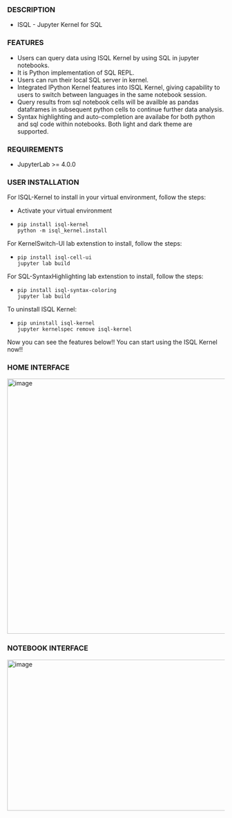 ### DESCRIPTION
- ISQL - Jupyter Kernel for SQL


### FEATURES
- Users can query data using ISQL Kernel by using SQL in jupyter notebooks.
- It is Python implementation of SQL REPL.
- Users can run their local SQL server in kernel.
- Integrated IPython Kernel features into ISQL Kernel, giving capability to users to switch between languages in the same notebook session.
- Query results from sql notebook cells will be availble as pandas dataframes in subsequent python cells to continue further data analysis.
- Syntax highlighting and auto-completion are availabe for both python and sql code within notebooks. Both light and dark theme are supported.


### REQUIREMENTS
- JupyterLab >= 4.0.0


### USER INSTALLATION
For ISQL-Kernel to install in your virtual environment, follow the steps:
- Activate your virtual environment
- ```
  pip install isql-kernel
  python -m isql_kernel.install
  ```
For KernelSwitch-UI lab extenstion to install, follow the steps:
- ```
  pip install isql-cell-ui
  jupyter lab build
  ```
For SQL-SyntaxHighlighting lab extenstion to install, follow the steps:
- ```
  pip install isql-syntax-coloring
  jupyter lab build
  ```


To uninstall ISQL Kernel:
- ```
  pip uninstall isql-kernel
  jupyter kernelspec remove isql-kernel
  ```



  
Now you can see the features below!!
You can start using the ISQL Kernel now!!


### HOME INTERFACE
<img width="1182" height="590" alt="image" src="https://github.com/user-attachments/assets/7989ece5-10c4-4681-8e2c-5add28875e7d" />


### NOTEBOOK INTERFACE
<img width="928" height="349" alt="image" src="https://github.com/user-attachments/assets/037a7230-96e8-4073-a983-41e9c3c0a77d" />



